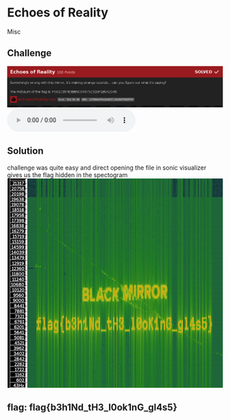 # Echoes of Reality

Misc

## Challenge

![screenshot1.png](chall_description.png)
![challenge.wav](challenge.wav)
## Solution
challenge was quite easy and direct opening the file in sonic visualizer gives us the flag hidden in the spectogram
![screenshot2.png](spectro.png)

## flag: flag{b3h1Nd_tH3_l0ok1nG_gl4s5}
